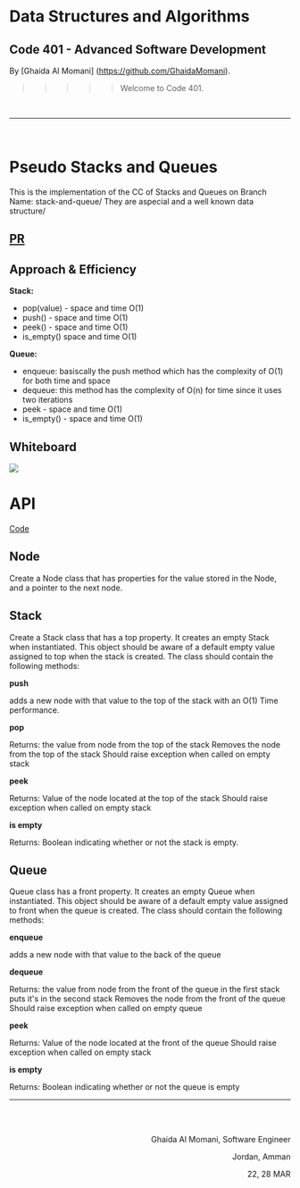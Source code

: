 
# Data Structures and Algorithms

## Code 401 - Advanced Software Development
<!-- This is the reading notes repository where I keep my favorite articles with their sources.
       
       Hope you'll benefit from my reads, Enjoy!
-->




By [Ghaida Al Momani] (https://github.com/GhaidaMomani).

>>>>>Welcome to Code 401.
<br/>
<hr/>
<br/>



# Pseudo Stacks and Queues


This is the implementation of the CC of Stacks and Queues on Branch Name: stack-and-queue/
They are aspecial and a well known data structure/

## [PR](https://github.com/GhaidaMomani/data-structures-and-algorithms/pull/9)



## Approach & Efficiency

**Stack:**

* pop(value) - space and time O(1)
* push() - space and time O(1)
* peek() - space and time O(1)
* is_empty() space and time O(1)

**Queue:**

* enqueue: basiscally the push method which has the complexity of O(1) for both time and space 
* dequeue: this method has the complexity of O(n) for time since it uses two iterations 
* peek - space and time O(1)
* is_empty() - space and time O(1)


## Whiteboard 

![](../assets/stack_queue_pseudo.jpg)






# API
[Code](../stack-queue-pseudo/stack_queue_pseudo/stack_queue_pseudo.py)




## Node
Create a Node class that has properties for the value stored in the Node, and a pointer to the next node.
## Stack

Create a Stack class that has a top property. It creates an empty Stack when instantiated.
This object should be aware of a default empty value assigned to top when the stack is created.
The class should contain the following methods:

**push**

adds a new node with that value to the top of the stack with an O(1) Time performance.

**pop**

Returns: the value from node from the top of the stack
Removes the node from the top of the stack
Should raise exception when called on empty stack

**peek**

Returns: Value of the node located at the top of the stack
Should raise exception when called on empty stack

**is empty**

Returns: Boolean indicating whether or not the stack is empty.
## Queue

Queue class  has a front property. It creates an empty Queue when instantiated.
This object should be aware of a default empty value assigned to front when the queue is created.
The class should contain the following methods:

**enqueue**

adds a new node with that value to the back of the queue 

**dequeue**

Returns: the value from node from the front of the queue
in the first stack puts it's in the second stack 
Removes the node from the front of the queue
Should raise exception when called on empty queue

**peek**


Returns: Value of the node located at the front of the queue
Should raise exception when called on empty stack

**is empty**

Returns: Boolean indicating whether or not the queue is empty





<hr/>
 <br/><br/>

<p align="right">Ghaida Al Momani, Software Engineer</p>
<p align="right">Jordan, Amman</p>

<p align="right">22, 28 MAR </p>